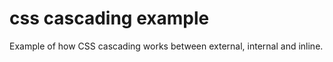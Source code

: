 css cascading example
=====================

Example of how CSS cascading works between external, internal and inline.

